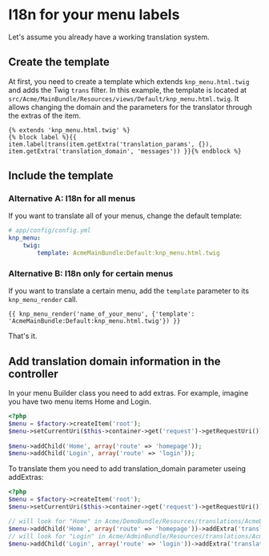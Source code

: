 I18n for your menu labels
=========================

Let's assume you already have a working translation system.

## Create the template

At first, you need to create a template which extends `knp_menu.html.twig`
and adds the Twig `trans` filter. In this example, the template is located
at `src/Acme/MainBundle/Resources/views/Default/knp_menu.html.twig`. It allows
changing the domain and the parameters for the translator through the extras
of the item.

```jinja
{% extends 'knp_menu.html.twig' %}
{% block label %}{{ item.label|trans(item.getExtra('translation_params', {}), item.getExtra('translation_domain', 'messages')) }}{% endblock %}
```

## Include the template

### Alternative A: I18n for all menus

If you want to translate all of your menus, change the default template:

```yaml
# app/config/config.yml
knp_menu:
    twig:
        template: AcmeMainBundle:Default:knp_menu.html.twig
```

### Alternative B: I18n only for certain menus

If you want to translate a certain menu, add the `template` parameter to
its `knp_menu_render` call.

```jinja
{{ knp_menu_render('name_of_your_menu', {'template': 'AcmeMainBundle:Default:knp_menu.html.twig'}) }}
```

That's it.

## Add translation domain information in the controller

In your menu Builder class you need to add extras. For example, imagine you have two menu items Home and Login.

```php
<?php
$menu = $factory->createItem('root');
$menu->setCurrentUri($this->container->get('request')->getRequestUri());
        
$menu->addChild('Home', array('route' => 'homepage'));        
$menu->addChild('Login', array('route' => 'login'));
```

To translate them you need to add translation_domain parameter useing addExtras:

```php
<?php
$menu = $factory->createItem('root');
$menu->setCurrentUri($this->container->get('request')->getRequestUri());

// will look for "Home" in Acme/DemoBundle/Resources/translations/AcmeDemoBundle.locale.yml
$menu->addChild('Home', array('route' => 'homepage'))->addExtra('translation_domain', 'AcmeDemoBundle'); 
// will look for "Login" in Acme/AdminBundle/Resources/translations/AcmeAdminBundle.locale.yml      
$menu->addChild('Login', array('route' => 'login'))->addExtra('translation_domain', 'AcmeLoginBundle');
```
